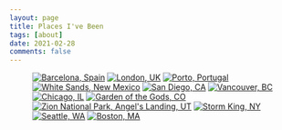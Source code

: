 ```yaml
---
layout: page
title: Places I've Been
tags: [about]
date: 2021-02-28
comments: false
---
```


<figure class="third">
	<a href="https://user-images.githubusercontent.com/7410287/75507812-fd6d8100-5996-11ea-85f2-d7fd6dd36271.jpg"><img src="https://user-images.githubusercontent.com/7410287/75507812-fd6d8100-5996-11ea-85f2-d7fd6dd36271.jpg" title="Barcelona, Spain"></a>
	<a href="https://user-images.githubusercontent.com/7410287/75507820-04948f00-5997-11ea-9615-3af17363e6a0.jpg"><img src="https://user-images.githubusercontent.com/7410287/75507820-04948f00-5997-11ea-9615-3af17363e6a0.jpg" title="London, UK"></a>
	<a href="https://user-images.githubusercontent.com/7410287/75507824-065e5280-5997-11ea-9ec5-98b00f9d82d8.jpg"><img src="https://user-images.githubusercontent.com/7410287/75507824-065e5280-5997-11ea-9ec5-98b00f9d82d8.jpg" title="Porto, Portugal"></a>
    <a href="https://user-images.githubusercontent.com/7410287/75507822-052d2580-5997-11ea-83df-244993ce5a05.jpg"><img src="https://user-images.githubusercontent.com/7410287/75507822-052d2580-5997-11ea-83df-244993ce5a05.jpg" title="White Sands, New Mexico"></a>
    <a href="https://user-images.githubusercontent.com/7410287/75507826-08281600-5997-11ea-8f51-e91c4b3ae349.jpg"><img src="https://user-images.githubusercontent.com/7410287/75507826-08281600-5997-11ea-8f51-e91c4b3ae349.jpg" title="San Diego, CA"></a>
    <a href="https://user-images.githubusercontent.com/7410287/75507828-09594300-5997-11ea-9234-d4c97b5f7699.jpg"><img src="https://user-images.githubusercontent.com/7410287/75507828-09594300-5997-11ea-9234-d4c97b5f7699.jpg" title="Vancouver, BC"></a>
    <a href="https://user-images.githubusercontent.com/7410287/109429741-6a14c480-79cb-11eb-8cff-a3e550b1e0fa.jpg"><img src="https://user-images.githubusercontent.com/7410287/109429741-6a14c480-79cb-11eb-8cff-a3e550b1e0fa.jpg" title="Chicago, IL"></a>
    <a href="https://user-images.githubusercontent.com/7410287/109429744-6ed97880-79cb-11eb-98ac-bbf740cf154c.jpg"><img src="https://user-images.githubusercontent.com/7410287/109429744-6ed97880-79cb-11eb-98ac-bbf740cf154c.jpg" title="Garden of the Gods, CO"></a>
    <a href="https://user-images.githubusercontent.com/7410287/109430293-9847d380-79ce-11eb-89f6-d9383d617c5d.jpg"><img src="https://user-images.githubusercontent.com/7410287/109430293-9847d380-79ce-11eb-89f6-d9383d617c5d.jpg" title="Zion National Park, Angel's Landing, UT"></a>
    <a href="https://user-images.githubusercontent.com/7410287/75507827-08c0ac80-5997-11ea-8fee-f5d3cdac78f5.jpg"><img src="https://user-images.githubusercontent.com/7410287/75507827-08c0ac80-5997-11ea-8fee-f5d3cdac78f5.jpg" title="Storm King, NY"></a>
    <a href="https://user-images.githubusercontent.com/7410287/75618729-45bba900-5b27-11ea-9ac5-8632aa86e347.jpg"><img src="https://user-images.githubusercontent.com/7410287/75618729-45bba900-5b27-11ea-9ac5-8632aa86e347.jpg" title="Seattle, WA"></a>
    <a href="https://user-images.githubusercontent.com/7410287/75507818-02cacb80-5997-11ea-8a80-d695f3457c01.jpg"><img src="https://user-images.githubusercontent.com/7410287/75507818-02cacb80-5997-11ea-8a80-d695f3457c01.jpg" title="Boston, MA"></a>
</figure>